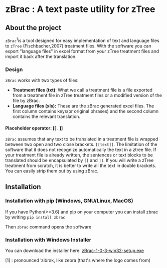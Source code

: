# zBrac : A text paste utility for zTree
## About the project

`zBrac`<sup>1</sup>is a tool designed for easy implementation of text and language files to `zTree` (Fischbacher,2007) treatment files.  With the software you can export "language files" in excel format from your zTree treatment files and import it back after the translation.

### Design

 `zBrac` works with two types of files:

- **Treatment files (txt)**: What we call a treatment file is a file exported from a treatment file in zTree treatment files or a modified version of the file by zBrac. 
- **Language files (xls):** These are the zBrac generated excel files. The first column contains keys(or original phrases) and the second column contains the relevant translation. 

#### Placeholder operator: [[ . ]]

`zBrac` assumes that any text to be translated in a treatment file is wrapped between two open and two close brackets. `[[text]]`. The limitation of the software that it does not recognize automatically the text in a ztree file. If your treatment file is already written, the sentences or text blocks to be translated should be encapsulated by `[[` and `]]`. If you will write a zTree treatment from scratch, it is better to write all the text in double brackets. You can easily strip them out by using zBrac.

## Installation
### Installation with pip (Windows, GNU/Linux, MacOS)
If you have Python(>=3.6) and pip on your computer you can install zbrac by writing
`pip install zbrac` 

Then `zbrac` command opens the software

### Installation with Windows Installer
You can download the installer here: 
[zBrac-1-0-3-win32-setup.exe](https://github.com/seyhunsaral/zbrac/raw/master/installer/Output/zBrac-1-0-3-win32-setup.exe)


[1] :  pronounced ˈzibrək, like zebra (that's where the logo comes from)
